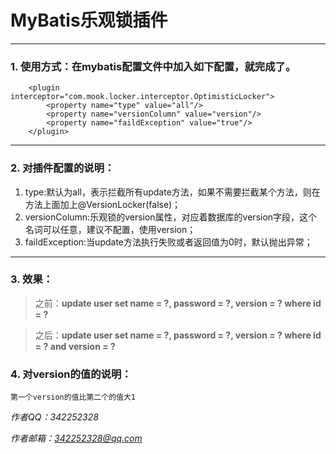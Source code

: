 # MyBatis乐观锁插件 #

----------
### 1. 使用方式：在mybatis配置文件中加入如下配置，就完成了。 ###
		<plugin interceptor="com.mook.locker.interceptor.OptimisticLocker">
			<property name="type" value="all"/>
			<property name="versionColumn" value="version"/>
			<property name="faildException" value="true"/>
		</plugin>

----------

### 2. 对插件配置的说明： ###
	
1. type:默认为all，表示拦截所有update方法，如果不需要拦截某个方法，则在方法上面加上@VersionLocker(false)；
2. versionColumn:乐观锁的version属性，对应着数据库的version字段，这个名词可以任意，建议不配置，使用version；
3. faildException:当update方法执行失败或者返回值为0时，默认抛出异常；

----------

### 3. 效果： ###
> 之前：**update user set name = ?, password = ?, version = ? where id = ?**

> 之后：**update user set name = ?, password = ?, version = ? where id = ? and version = ?**

### 4. 对version的值的说明： ###
	第一个version的值比第二个的值大1

*作者QQ：342252328*

*作者邮箱：342252328@qq.com*